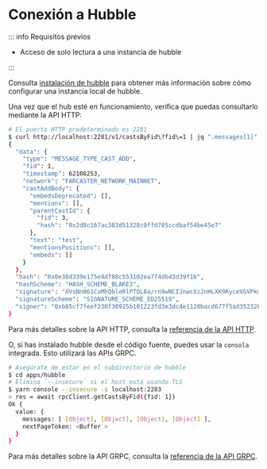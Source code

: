 # Conexión a Hubble

::: info Requisitos previos

- Acceso de solo lectura a una instancia de hubble

:::

Consulta [instalación de hubble](/es/hubble/install) para obtener más información sobre cómo configurar una instancia local de hubble.

Una vez que el hub esté en funcionamiento, verifica que puedas consultarlo mediante la API HTTP:

```bash
# El puerto HTTP predeterminado es 2281
$ curl http://localhost:2281/v1/castsByFid\?fid\=1 | jq ".messages[1]"
{
  "data": {
    "type": "MESSAGE_TYPE_CAST_ADD",
    "fid": 1,
    "timestamp": 62108253,
    "network": "FARCASTER_NETWORK_MAINNET",
    "castAddBody": {
      "embedsDeprecated": [],
      "mentions": [],
      "parentCastId": {
        "fid": 3,
        "hash": "0x2d8c167ac383d51328c0ffd785ccdbaf54be45e7"
      },
      "text": "test",
      "mentionsPositions": [],
      "embeds": []
    }
  },
  "hash": "0x0e38d339e175e4df88c553102ea7f4db43d39f1b",
  "hashScheme": "HASH_SCHEME_BLAKE3",
  "signature": "dVsNn061CoMhQbleRlPTOL8a/rn9wNCIJnwcXzJnHLXK9RyceVGVPkmxtP7vAnpb+2UYhUwncnHgDHaex/lqBw==",
  "signatureScheme": "SIGNATURE_SCHEME_ED25519",
  "signer": "0xb85cf7feef230f30925b101223fd3e3dc4e1120bacd677f5ad3523288f8f7102"
}
```

Para más detalles sobre la API HTTP, consulta la [referencia de la API HTTP](/es/reference/hubble/httpapi/httpapi).

O, si has instalado hubble desde el código fuente, puedes usar la `consola` integrada. Esto utilizará las APIs GRPC.

```bash
# Asegúrate de estar en el subdirectorio de hubble
$ cd apps/hubble
# Elimina `--insecure` si el host está usando TLS
$ yarn console --insecure -s localhost:2283
> res = await rpcClient.getCastsByFid({fid: 1})
Ok {
  value: {
    messages: [ [Object], [Object], [Object], [Object] ],
    nextPageToken: <Buffer >
  }
}
```

Para más detalles sobre la API GRPC, consulta la [referencia de la API GRPC](/es/reference/hubble/grpcapi/grpcapi).
